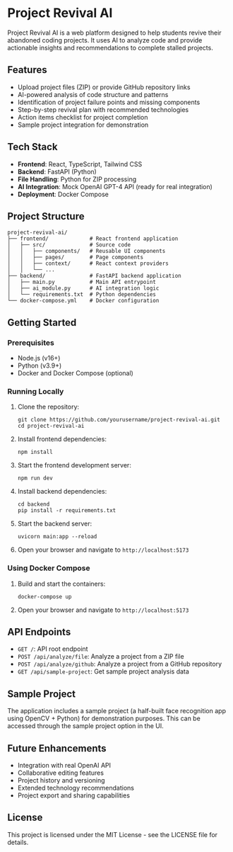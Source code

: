 # Project Revival AI

Project Revival AI is a web platform designed to help students revive their abandoned coding projects. It uses AI to analyze code and provide actionable insights and recommendations to complete stalled projects.

## Features

- Upload project files (ZIP) or provide GitHub repository links
- AI-powered analysis of code structure and patterns
- Identification of project failure points and missing components
- Step-by-step revival plan with recommended technologies
- Action items checklist for project completion
- Sample project integration for demonstration

## Tech Stack

- **Frontend**: React, TypeScript, Tailwind CSS
- **Backend**: FastAPI (Python)
- **File Handling**: Python for ZIP processing
- **AI Integration**: Mock OpenAI GPT-4 API (ready for real integration)
- **Deployment**: Docker Compose

## Project Structure

```
project-revival-ai/
├── frontend/             # React frontend application
│   ├── src/              # Source code
│   │   ├── components/   # Reusable UI components
│   │   ├── pages/        # Page components
│   │   ├── context/      # React context providers
│   │   └── ...
├── backend/              # FastAPI backend application
│   ├── main.py           # Main API entrypoint
│   ├── ai_module.py      # AI integration logic
│   └── requirements.txt  # Python dependencies
└── docker-compose.yml    # Docker configuration
```

## Getting Started

### Prerequisites

- Node.js (v16+)
- Python (v3.9+)
- Docker and Docker Compose (optional)

### Running Locally

1. Clone the repository:
   ```
   git clone https://github.com/yourusername/project-revival-ai.git
   cd project-revival-ai
   ```

2. Install frontend dependencies:
   ```
   npm install
   ```

3. Start the frontend development server:
   ```
   npm run dev
   ```

4. Install backend dependencies:
   ```
   cd backend
   pip install -r requirements.txt
   ```

5. Start the backend server:
   ```
   uvicorn main:app --reload
   ```

6. Open your browser and navigate to `http://localhost:5173`

### Using Docker Compose

1. Build and start the containers:
   ```
   docker-compose up
   ```

2. Open your browser and navigate to `http://localhost:5173`

## API Endpoints

- `GET /`: API root endpoint
- `POST /api/analyze/file`: Analyze a project from a ZIP file
- `POST /api/analyze/github`: Analyze a project from a GitHub repository
- `GET /api/sample-project`: Get sample project analysis data

## Sample Project

The application includes a sample project (a half-built face recognition app using OpenCV + Python) for demonstration purposes. This can be accessed through the sample project option in the UI.

## Future Enhancements

- Integration with real OpenAI API
- Collaborative editing features
- Project history and versioning
- Extended technology recommendations
- Project export and sharing capabilities

## License

This project is licensed under the MIT License - see the LICENSE file for details.